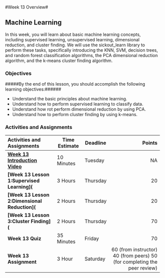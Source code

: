 #Week 13 Overview#
## Machine Learning ##

In this week, you will learn about basic machine learning concepts, including supervised learning, unsupervised learning, dimensional reduction, and cluster finding. We will use the sickout_learn library to perform these tasks, specifically introducing the KNN, SVM, decision trees, and random forest classification algorithms, the PCA dimensional reduction algorithm, and the k-means cluster finding algorithm. 

### Objectives ###

#####By the end of this lesson, you should accomplish the following learning objectives:######

- Understand the basic principles about machine learning.
- Understand how to perform supervised learning to classify data.
- Understand how rot perform dimensional reduction by using PCA.
- Understand how to perform cluster finding by using k-means.

### Activities and Assignments ###

|Activities and Assignments | Time Estimate | Deadline | Points|
|:------| -----|-------|----------:|
|**[Week 13 Introduction Video](https://mediaspace.illinois.edu/media/Week+Thirteen.mp4/0_7wlk1w5v)**|10 Minutes|Tuesday|NA|
|**[Week 13 Lesson 1:Supervised Learning](**| 3 Hours |Thursday| 20|
|**[Week 13 Lesson 2:Dimensional Reduction](**| 2 Hours | Thursday | 20 |
|**[Week 13 Lesson 3:Cluster Finding](**| 2 Hours | Thursday| 70 |
|**Week 13 Quiz**| 35 Minutes | Friday | 70|
|**Week 13 Assignment**| 3 Hour | Saturday | 60 (from instructor) 40 (from peers) 50 (for completing the peer review) | 
